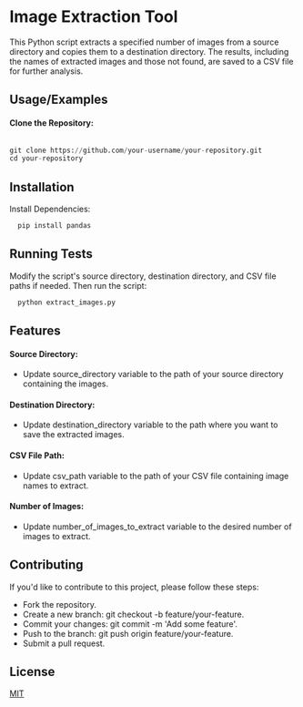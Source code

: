 
# Image Extraction Tool

This Python script extracts a specified number of images from a source directory and copies them to a destination directory. The results, including the names of extracted images and those not found, are saved to a CSV file for further analysis.


## Usage/Examples

#### Clone the Repository:
```python

git clone https://github.com/your-username/your-repository.git
cd your-repository

```


## Installation

Install Dependencies:

```bash
  pip install pandas
```
    
## Running Tests

Modify the script's source directory, destination directory, and CSV file paths if needed. Then run the script:

```bash
  python extract_images.py
```


## Features
   #### Source Directory:
-    Update source_directory variable to the path of your source directory containing the images.

   #### Destination Directory:
   - Update destination_directory variable to the path where you want to save the extracted images.

   #### CSV File Path:
   - Update csv_path variable to the path of your CSV file containing image names to extract.

   #### Number of Images:
   - Update number_of_images_to_extract variable to the desired number of images to extract.


## Contributing

If you'd like to contribute to this project, please follow these steps:

   - Fork the repository.
   - Create a new branch: git checkout -b feature/your-feature.
   - Commit your changes: git commit -m 'Add some feature'.
   - Push to the branch: git push origin feature/your-feature.
   - Submit a pull request.


## License

[MIT](https://choosealicense.com/licenses/mit/)


